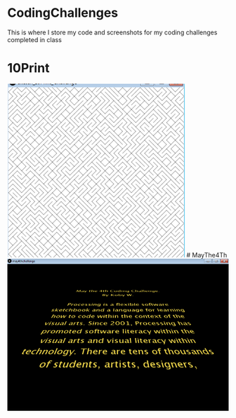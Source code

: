 # CodingChallenges
This is where I store my code and screenshots for my coding challenges completed in class
# 10Print
<img src="https://github.com/kwood3/CodingChallenges/blob/master/CodingChallenges/10Print/10printImage.PNG" alt="10Print">
# MayThe4Th
<img src="https://github.com/kwood3/CodingChallenges/blob/master/CodingChallenges/may4thchallenge/screenshot.PNG" alt="may4th">
